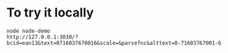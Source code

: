 
# To try it locally

    node node-demo 
    http://127.0.0.1:3030/?bcid=ean13&text=0716037670016&scale=&parsefnc&alttext=0-71603767001-6
